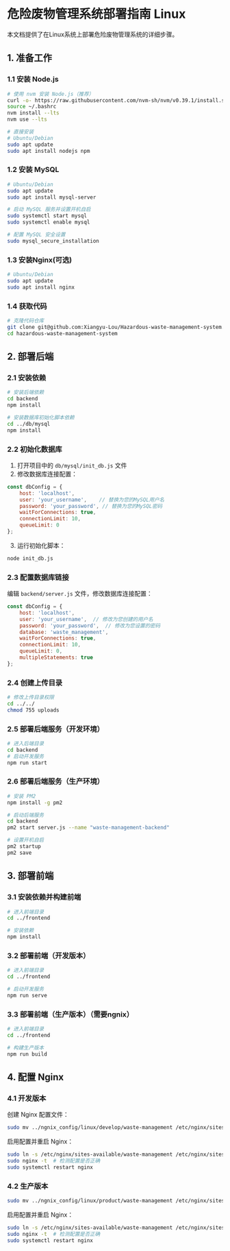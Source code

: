 # 危险废物管理系统部署指南 Linux

本文档提供了在Linux系统上部署危险废物管理系统的详细步骤。

## 1. 准备工作

### 1.1 安装 Node.js

```bash
# 使用 nvm 安装 Node.js（推荐）
curl -o- https://raw.githubusercontent.com/nvm-sh/nvm/v0.39.1/install.sh | bash
source ~/.bashrc
nvm install --lts
nvm use --lts

# 直接安装
# Ubuntu/Debian
sudo apt update
sudo apt install nodejs npm
```

### 1.2 安装 MySQL

```bash
# Ubuntu/Debian
sudo apt update
sudo apt install mysql-server

# 启动 MySQL 服务并设置开机自启
sudo systemctl start mysql
sudo systemctl enable mysql

# 配置 MySQL 安全设置
sudo mysql_secure_installation
```
### 1.3 安装Nginx(可选)

```bash
# Ubuntu/Debian
sudo apt update
sudo apt install nginx
```

### 1.4 获取代码
```bash
# 克隆代码仓库
git clone git@github.com:Xiangyu-Lou/Hazardous-waste-management-system.git
cd hazardous-waste-management-system
```
## 2. 部署后端

### 2.1 安装依赖

```bash
# 安装后端依赖
cd backend
npm install

# 安装数据库初始化脚本依赖
cd ../db/mysql
npm install
```

### 2.2 初始化数据库

1. 打开项目中的 `db/mysql/init_db.js` 文件
2. 修改数据库连接配置：
```javascript
const dbConfig = {
    host: 'localhost',
    user: 'your_username',    // 替换为您的MySQL用户名
    password: 'your_password', // 替换为您的MySQL密码
    waitForConnections: true,
    connectionLimit: 10,
    queueLimit: 0
};
```
3. 运行初始化脚本：
```bash
node init_db.js
```

### 2.3 配置数据库链接

编辑 `backend/server.js` 文件，修改数据库连接配置：
```javascript
const dbConfig = {
    host: 'localhost',
    user: 'your_username',  // 修改为您创建的用户名
    password: 'your_password',  // 修改为您设置的密码
    database: 'waste_management',
    waitForConnections: true,
    connectionLimit: 10,
    queueLimit: 0,
    multipleStatements: true
};
```

### 2.4 创建上传目录

```bash
# 修改上传目录权限
cd ../../
chmod 755 uploads
```

### 2.5 部署后端服务（开发环境）

```bash
# 进入后端目录
cd backend
# 启动开发服务
npm run start
```

### 2.6 部署后端服务（生产环境）

```bash
# 安装 PM2
npm install -g pm2

# 启动后端服务
cd backend
pm2 start server.js --name "waste-management-backend"

# 设置开机自启
pm2 startup
pm2 save
```
## 3. 部署前端

### 3.1 安装依赖并构建前端

```bash
# 进入前端目录
cd ../frontend

# 安装依赖
npm install
```

### 3.2 部署前端（开发版本）

```bash
# 进入前端目录
cd ../frontend

# 启动开发服务
npm run serve
```

### 3.3 部署前端（生产版本）（需要ngnix）

```bash
# 进入前端目录
cd ../frontend

# 构建生产版本
npm run build
```

## 4. 配置 Nginx

### 4.1 开发版本
创建 Nginx 配置文件：

```bash
sudo mv ../ngnix_config/linux/develop/waste-management /etc/nginx/sites-available/
```

启用配置并重启 Nginx：

```bash
sudo ln -s /etc/nginx/sites-available/waste-management /etc/nginx/sites-enabled/
sudo nginx -t  # 检测配置是否正确
sudo systemctl restart nginx
```

### 4.2 生产版本

```bash
sudo mv ../ngnix_config/linux/product/waste-management /etc/nginx/sites-available/
```

启用配置并重启 Nginx：
```bash
sudo ln -s /etc/nginx/sites-available/waste-management /etc/nginx/sites-enabled/
sudo nginx -t  # 检测配置是否正确
sudo systemctl restart nginx
```
